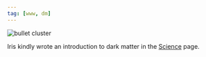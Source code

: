```yaml
---
tag: [www, dm]
---
```


![bullet cluster](https://apod.nasa.gov/apod/image/0608/bullet_cluster_c60w.jpg)

Iris kindly wrote an introduction to dark matter in the [Science](/science/#menu2) page.
